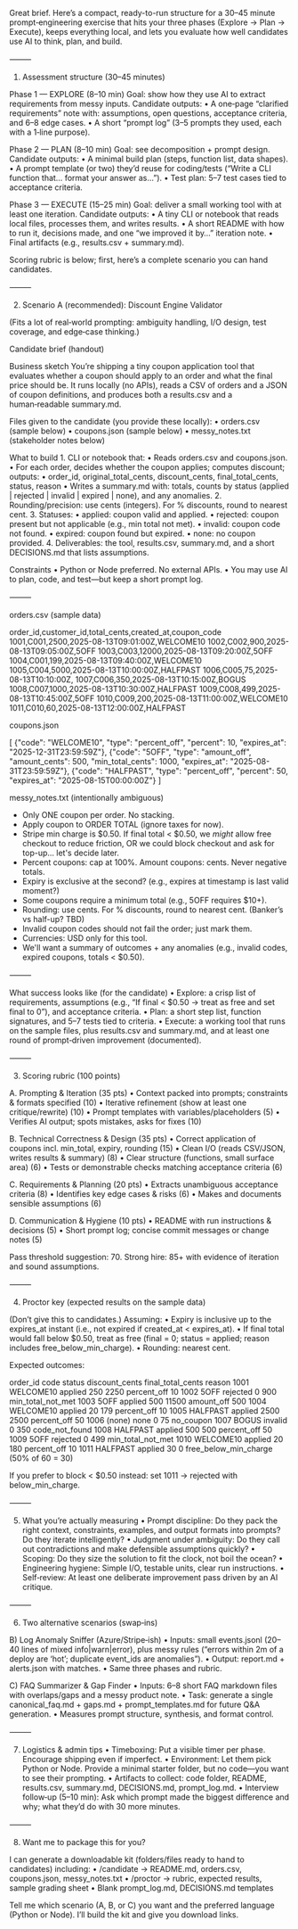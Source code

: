 Great brief. Here’s a compact, ready-to-run structure for a 30–45 minute prompt‑engineering exercise that hits your three phases (Explore → Plan → Execute), keeps everything local, and lets you evaluate how well candidates use AI to think, plan, and build.

⸻

1) Assessment structure (30–45 minutes)

Phase 1 — EXPLORE (8–10 min)
Goal: show how they use AI to extract requirements from messy inputs.
Candidate outputs:
	•	A one‑page “clarified requirements” note with: assumptions, open questions, acceptance criteria, and 6–8 edge cases.
	•	A short “prompt log” (3–5 prompts they used, each with a 1‑line purpose).

Phase 2 — PLAN (8–10 min)
Goal: see decomposition + prompt design.
Candidate outputs:
	•	A minimal build plan (steps, function list, data shapes).
	•	A prompt template (or two) they’d reuse for coding/tests (“Write a CLI function that… format your answer as…”).
	•	Test plan: 5–7 test cases tied to acceptance criteria.

Phase 3 — EXECUTE (15–25 min)
Goal: deliver a small working tool with at least one iteration.
Candidate outputs:
	•	A tiny CLI or notebook that reads local files, processes them, and writes results.
	•	A short README with how to run it, decisions made, and one “we improved it by…” iteration note.
	•	Final artifacts (e.g., results.csv + summary.md).

Scoring rubric is below; first, here’s a complete scenario you can hand candidates.

⸻

2) Scenario A (recommended): Discount Engine Validator

(Fits a lot of real‑world prompting: ambiguity handling, I/O design, test coverage, and edge‑case thinking.)

Candidate brief (handout)

Business sketch
You’re shipping a tiny coupon application tool that evaluates whether a coupon should apply to an order and what the final price should be. It runs locally (no APIs), reads a CSV of orders and a JSON of coupon definitions, and produces both a results.csv and a human‑readable summary.md.

Files given to the candidate (you provide these locally):
	•	orders.csv (sample below)
	•	coupons.json (sample below)
	•	messy_notes.txt (stakeholder notes below)

What to build
	1.	CLI or notebook that:
	•	Reads orders.csv and coupons.json.
	•	For each order, decides whether the coupon applies; computes discount; outputs:
	•	order_id, original_total_cents, discount_cents, final_total_cents, status, reason
	•	Writes a summary.md with: totals, counts by status (applied | rejected | invalid | expired | none), and any anomalies.
	2.	Rounding/precision: use cents (integers). For % discounts, round to nearest cent.
	3.	Statuses:
	•	applied: coupon valid and applied.
	•	rejected: coupon present but not applicable (e.g., min total not met).
	•	invalid: coupon code not found.
	•	expired: coupon found but expired.
	•	none: no coupon provided.
	4.	Deliverables: the tool, results.csv, summary.md, and a short DECISIONS.md that lists assumptions.

Constraints
	•	Python or Node preferred. No external APIs.
	•	You may use AI to plan, code, and test—but keep a short prompt log.

⸻

orders.csv (sample data)

order_id,customer_id,total_cents,created_at,coupon_code
1001,C001,2500,2025-08-13T09:01:00Z,WELCOME10
1002,C002,900,2025-08-13T09:05:00Z,5OFF
1003,C003,12000,2025-08-13T09:20:00Z,5OFF
1004,C001,199,2025-08-13T09:40:00Z,WELCOME10
1005,C004,5000,2025-08-13T10:00:00Z,HALFPAST
1006,C005,75,2025-08-13T10:10:00Z,
1007,C006,350,2025-08-13T10:15:00Z,BOGUS
1008,C007,1000,2025-08-13T10:30:00Z,HALFPAST
1009,C008,499,2025-08-13T10:45:00Z,5OFF
1010,C009,200,2025-08-13T11:00:00Z,WELCOME10
1011,C010,60,2025-08-13T12:00:00Z,HALFPAST

coupons.json

[
  {"code": "WELCOME10", "type": "percent_off", "percent": 10, "expires_at": "2025-12-31T23:59:59Z"},
  {"code": "5OFF", "type": "amount_off", "amount_cents": 500, "min_total_cents": 1000, "expires_at": "2025-08-31T23:59:59Z"},
  {"code": "HALFPAST", "type": "percent_off", "percent": 50, "expires_at": "2025-08-15T00:00:00Z"}
]

messy_notes.txt (intentionally ambiguous)

- Only ONE coupon per order. No stacking.
- Apply coupon to ORDER TOTAL (ignore taxes for now).
- Stripe min charge is $0.50. If final total < $0.50, we *might* allow free checkout to reduce friction,
  OR we could block checkout and ask for top-up… let's decide later.
- Percent coupons: cap at 100%. Amount coupons: cents. Never negative totals.
- Expiry is exclusive at the second? (e.g., expires at timestamp is last valid moment?)
- Some coupons require a minimum total (e.g., 5OFF requires $10+).
- Rounding: use cents. For % discounts, round to nearest cent. (Banker’s vs half-up? TBD)
- Invalid coupon codes should not fail the order; just mark them.
- Currencies: USD only for this tool.
- We'll want a summary of outcomes + any anomalies (e.g., invalid codes, expired coupons, totals < $0.50).


⸻

What success looks like (for the candidate)
	•	Explore: a crisp list of requirements, assumptions (e.g., “If final < $0.50 → treat as free and set final to 0”), and acceptance criteria.
	•	Plan: a short step list, function signatures, and 5–7 tests tied to criteria.
	•	Execute: a working tool that runs on the sample files, plus results.csv and summary.md, and at least one round of prompt‑driven improvement (documented).

⸻

3) Scoring rubric (100 points)

A. Prompting & Iteration (35 pts)
	•	Context packed into prompts; constraints & formats specified (10)
	•	Iterative refinement (show at least one critique/rewrite) (10)
	•	Prompt templates with variables/placeholders (5)
	•	Verifies AI output; spots mistakes, asks for fixes (10)

B. Technical Correctness & Design (35 pts)
	•	Correct application of coupons incl. min_total, expiry, rounding (15)
	•	Clean I/O (reads CSV/JSON, writes results & summary) (8)
	•	Clear structure (functions, small surface area) (6)
	•	Tests or demonstrable checks matching acceptance criteria (6)

C. Requirements & Planning (20 pts)
	•	Extracts unambiguous acceptance criteria (8)
	•	Identifies key edge cases & risks (6)
	•	Makes and documents sensible assumptions (6)

D. Communication & Hygiene (10 pts)
	•	README with run instructions & decisions (5)
	•	Short prompt log; concise commit messages or change notes (5)

Pass threshold suggestion: 70. Strong hire: 85+ with evidence of iteration and sound assumptions.

⸻

4) Proctor key (expected results on the sample data)

(Don’t give this to candidates.)
Assuming:
	•	Expiry is inclusive up to the expires_at instant (i.e., not expired if created_at < expires_at).
	•	If final total would fall below $0.50, treat as free (final = 0; status = applied; reason includes free_below_min_charge).
	•	Rounding: nearest cent.

Expected outcomes:

order_id	code	status	discount_cents	final_total_cents	reason
1001	WELCOME10	applied	250	2250	percent_off 10
1002	5OFF	rejected	0	900	min_total_not_met
1003	5OFF	applied	500	11500	amount_off 500
1004	WELCOME10	applied	20	179	percent_off 10
1005	HALFPAST	applied	2500	2500	percent_off 50
1006	(none)	none	0	75	no_coupon
1007	BOGUS	invalid	0	350	code_not_found
1008	HALFPAST	applied	500	500	percent_off 50
1009	5OFF	rejected	0	499	min_total_not_met
1010	WELCOME10	applied	20	180	percent_off 10
1011	HALFPAST	applied	30	0	free_below_min_charge (50% of 60 = 30)

If you prefer to block < $0.50 instead: set 1011 → rejected with below_min_charge.

⸻

5) What you’re actually measuring
	•	Prompt discipline: Do they pack the right context, constraints, examples, and output formats into prompts? Do they iterate intelligently?
	•	Judgment under ambiguity: Do they call out contradictions and make defensible assumptions quickly?
	•	Scoping: Do they size the solution to fit the clock, not boil the ocean?
	•	Engineering hygiene: Simple I/O, testable units, clear run instructions.
	•	Self‑review: At least one deliberate improvement pass driven by an AI critique.

⸻

6) Two alternative scenarios (swap‑ins)

B) Log Anomaly Sniffer (Azure/Stripe‑ish)
	•	Inputs: small events.jsonl (20–40 lines of mixed info|warn|error), plus messy rules (“errors within 2m of a deploy are ‘hot’; duplicate event_ids are anomalies”).
	•	Output: report.md + alerts.json with matches.
	•	Same three phases and rubric.

C) FAQ Summarizer & Gap Finder
	•	Inputs: 6–8 short FAQ markdown files with overlaps/gaps and a messy product note.
	•	Task: generate a single canonical_faq.md + gaps.md + prompt_templates.md for future Q&A generation.
	•	Measures prompt structure, synthesis, and format control.

⸻

7) Logistics & admin tips
	•	Timeboxing: Put a visible timer per phase. Encourage shipping even if imperfect.
	•	Environment: Let them pick Python or Node. Provide a minimal starter folder, but no code—you want to see their prompting.
	•	Artifacts to collect: code folder, README, results.csv, summary.md, DECISIONS.md, prompt_log.md.
	•	Interview follow‑up (5–10 min): Ask which prompt made the biggest difference and why; what they’d do with 30 more minutes.

⸻

8) Want me to package this for you?

I can generate a downloadable kit (folders/files ready to hand to candidates) including:
	•	/candidate → README.md, orders.csv, coupons.json, messy_notes.txt
	•	/proctor → rubric, expected results, sample grading sheet
	•	Blank prompt_log.md, DECISIONS.md templates

Tell me which scenario (A, B, or C) you want and the preferred language (Python or Node). I’ll build the kit and give you download links.